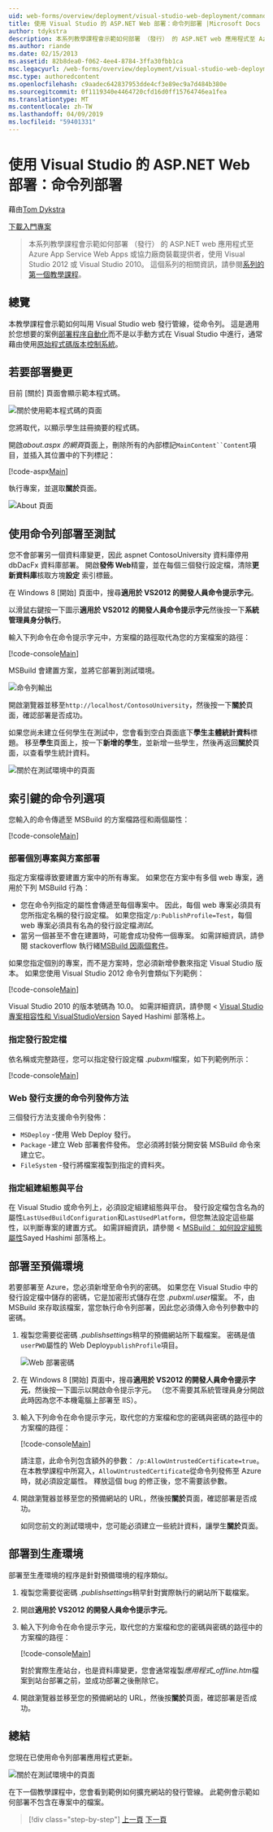 ```yaml
---
uid: web-forms/overview/deployment/visual-studio-web-deployment/command-line-deployment
title: 使用 Visual Studio 的 ASP.NET Web 部署：命令列部署 |Microsoft Docs
author: tdykstra
description: 本系列教學課程會示範如何部署 （發行） 的 ASP.NET web 應用程式至 Azure App Service Web Apps 或協力廠商裝載提供者，使用...
ms.author: riande
ms.date: 02/15/2013
ms.assetid: 82b8dea0-f062-4ee4-8784-3ffa30fbb1ca
msc.legacyurl: /web-forms/overview/deployment/visual-studio-web-deployment/command-line-deployment
msc.type: authoredcontent
ms.openlocfilehash: c9aadec642837953dde4cf3e89ec9a7d484b380e
ms.sourcegitcommit: 0f1119340e4464720cfd16d0ff15764746ea1fea
ms.translationtype: MT
ms.contentlocale: zh-TW
ms.lasthandoff: 04/09/2019
ms.locfileid: "59401331"
---
```

# <a name="aspnet-web-deployment-using-visual-studio-command-line-deployment"></a>使用 Visual Studio 的 ASP.NET Web 部署：命令列部署

藉由[Tom Dykstra](https://github.com/tdykstra)

[下載入門專案](http://go.microsoft.com/fwlink/p/?LinkId=282627)

> 本系列教學課程會示範如何部署 （發行） 的 ASP.NET web 應用程式至 Azure App Service Web Apps 或協力廠商裝載提供者，使用 Visual Studio 2012 或 Visual Studio 2010。 這個系列的相關資訊，請參閱[系列的第一個教學課程](introduction.md)。


## <a name="overview"></a>總覽

本教學課程會示範如何叫用 Visual Studio web 發行管線，從命令列。 這是適用於您想要的案例[部署程序自動化](../../../../aspnet/overview/developing-apps-with-windows-azure/building-real-world-cloud-apps-with-windows-azure/continuous-integration-and-continuous-delivery.md)而不是以手動方式在 Visual Studio 中進行，通常藉由使用[原始程式碼版本控制系統](../../../../aspnet/overview/developing-apps-with-windows-azure/building-real-world-cloud-apps-with-windows-azure/source-control.md)。

## <a name="make-a-change-to-deploy"></a>若要部署變更

目前 [關於] 頁面會顯示範本程式碼。

![關於使用範本程式碼的頁面](command-line-deployment/_static/image1.png)

您將取代，以顯示學生註冊摘要的程式碼。

開啟*about.aspx 的網頁*頁面上，刪除所有的內部標記`MainContent``Content`項目，並插入其位置中的下列標記：

[!code-aspx[Main](command-line-deployment/samples/sample1.aspx)]

執行專案，並選取**關於**頁面。

![About 頁面](command-line-deployment/_static/image2.png)

## <a name="deploy-to-test-by-using-the-command-line"></a>使用命令列部署至測試

您不會部署另一個資料庫變更，因此 aspnet ContosoUniversity 資料庫停用 dbDacFx 資料庫部署。 開啟**發佈 Web**精靈，並在每個三個發行設定檔，清除**更新資料庫**核取方塊**設定** 索引標籤。

在 Windows 8 [開始] 頁面中，搜尋**適用於 VS2012 的開發人員命令提示字元**。

以滑鼠右鍵按一下圖示**適用於 VS2012 的開發人員命令提示字元**然後按一下**系統管理員身分執行**。

輸入下列命令在命令提示字元中，方案檔的路徑取代為您的方案檔案的路徑：

[!code-console[Main](command-line-deployment/samples/sample2.cmd)]

MSBuild 會建置方案，並將它部署到測試環境。

![命令列輸出](command-line-deployment/_static/image3.png)

開啟瀏覽器並移至`http://localhost/ContosoUniversity`，然後按一下**關於**頁面，確認部署是否成功。

如果您尚未建立任何學生在測試中，您會看到空白頁面底下**學生主體統計資料**標題。 移至**學生**頁面上，按一下**新增的學生**，並新增一些學生，然後再返回**關於**頁面，以查看學生統計資料。

![關於在測試環境中的頁面](command-line-deployment/_static/image4.png)

## <a name="key-command-line-options"></a>索引鍵的命令列選項

您輸入的命令傳遞至 MSBuild 的方案檔路徑和兩個屬性：

[!code-console[Main](command-line-deployment/samples/sample3.cmd)]

### <a name="deploying-the-solution-versus-deploying-individual-projects"></a>部署個別專案與方案部署

指定方案檔導致要建置方案中的所有專案。 如果您在方案中有多個 web 專案，適用於下列 MSBuild 行為：

- 您在命令列指定的屬性會傳遞至每個專案中。 因此，每個 web 專案必須具有您所指定名稱的發行設定檔。 如果您指定`/p:PublishProfile=Test`，每個 web 專案必須具有名為的發行設定檔*測試*。
- 當另一個甚至不會在建置時，可能會成功發佈一個專案。 如需詳細資訊，請參閱 stackoverflow 執行緒[MSBuild 因兩個套件](http://stackoverflow.com/questions/14226451/msbuild-fails-with-two-packages)。

如果您指定個別的專案，而不是方案時，您必須新增參數來指定 Visual Studio 版本。 如果您使用 Visual Studio 2012 命令列會類似下列範例：

[!code-console[Main](command-line-deployment/samples/sample4.cmd?highlight=1)]

Visual Studio 2010 的版本號碼為 10.0。 如需詳細資訊，請參閱 < [Visual Studio 專案相容性和 VisualStudioVersion](http://sedodream.com/2012/08/19/VisualStudioProjectCompatabilityAndVisualStudioVersion.aspx) Sayed Hashimi 部落格上。

### <a name="specifying-the-publish-profile"></a>指定發行設定檔

依名稱或完整路徑，您可以指定發行設定檔 *.pubxml*檔案，如下列範例所示：

[!code-console[Main](command-line-deployment/samples/sample5.cmd?highlight=1)]

### <a name="web-publish-methods-supported-for-command-line-publishing"></a>Web 發行支援的命令列發佈方法

三個發行方法支援命令列發佈：

- `MSDeploy` -使用 Web Deploy 發行。
- `Package` -建立 Web 部署套件發佈。 您必須將封裝分開安裝 MSBuild 命令來建立它。
- `FileSystem` -發行將檔案複製到指定的資料夾。

### <a name="specifying-the-build-configuration-and-platform"></a>指定組建組態與平台

在 Visual Studio 或命令列上，必須設定組建組態與平台。 發行設定檔包含名為的屬性`LastUsedBuildConfiguration`和`LastUsedPlatform`，但您無法設定這些屬性，以判斷專案的建置方式。 如需詳細資訊，請參閱 < [MSBuild： 如何設定組態屬性](http://sedodream.com/2012/10/27/MSBuildHowToSetTheConfigurationProperty.aspx)Sayed Hashimi 部落格上。

## <a name="deploy-to-staging"></a>部署至預備環境

若要部署至 Azure，您必須新增至命令列的密碼。 如果您在 Visual Studio 中的發行設定檔中儲存的密碼，它是加密形式儲存在您 *.pubxml.user*檔案。 不，由 MSBuild 來存取該檔案，當您執行命令列部署，因此您必須傳入命令列參數中的密碼。

1. 複製您需要從密碼 *.publishsettings*稍早的預備網站所下載檔案。 密碼是值`userPWD`屬性的 Web Deploy`publishProfile`項目。

    ![Web 部署密碼](command-line-deployment/_static/image5.png)
2. 在 Windows 8 [開始] 頁面中，搜尋**適用於 VS2012 的開發人員命令提示字元**，然後按一下圖示以開啟命令提示字元。 （您不需要其系統管理員身分開啟此時因為您不本機電腦上部署至 IIS）。
3. 輸入下列命令在命令提示字元，取代您的方案檔和您的密碼與密碼的路徑中的方案檔的路徑：

    [!code-console[Main](command-line-deployment/samples/sample6.cmd)]

    請注意，此命令列包含額外的參數： `/p:AllowUntrustedCertificate=true`。 在本教學課程中所寫入，`AllowUntrustedCertificate`從命令列發佈至 Azure 時，就必須設定屬性。 釋放這個 bug 的修正後，您不需要該參數。
4. 開啟瀏覽器並移至您的預備網站的 URL，然後按**關於**頁面，確認部署是否成功。

    如同您前文的測試環境中，您可能必須建立一些統計資料，讓學生**關於**頁面。

## <a name="deploy-to-production"></a>部署到生產環境

部署至生產環境的程序是針對預備環境的程序類似。

1. 複製您需要從密碼 *.publishsettings*稍早針對實際執行的網站所下載檔案。
2. 開啟**適用於 VS2012 的開發人員命令提示字元**。
3. 輸入下列命令在命令提示字元，取代您的方案檔和您的密碼與密碼的路徑中的方案檔的路徑：

    [!code-console[Main](command-line-deployment/samples/sample7.cmd)]

    對於實際生產站台，也是資料庫變更，您會通常複製*應用程式\_offline.htm*檔案到站台部署之前，並成功部署之後刪除它。
4. 開啟瀏覽器並移至您的預備網站的 URL，然後按**關於**頁面，確認部署是否成功。

## <a name="summary"></a>總結

您現在已使用命令列部署應用程式更新。

![關於在測試環境中的頁面](command-line-deployment/_static/image6.png)

在下一個教學課程中，您會看到範例如何擴充網站的發行管線。 此範例會示範如何部署不包含在專案中的檔案。

> [!div class="step-by-step"]
> [上一頁](deploying-a-database-update.md)
> [下一頁](deploying-extra-files.md)
